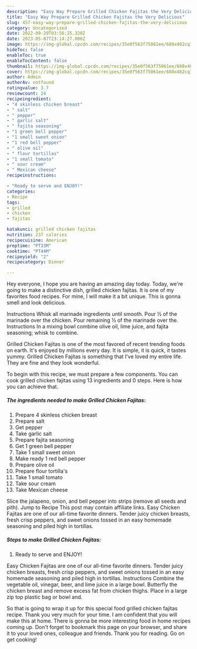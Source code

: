 ```yaml
---
description: "Easy Way Prepare Grilled Chicken Fajitas the Very Delicious"
title: "Easy Way Prepare Grilled Chicken Fajitas the Very Delicious"
slug: 457-easy-way-prepare-grilled-chicken-fajitas-the-very-delicious
category: Uncategorized
date: 2022-09-29T03:56:25.320Z
date: 2023-05-07T23:14:27.006Z
image: https://img-global.cpcdn.com/recipes/35e0f563f75061ee/680x482cq70/grilled-chicken-fajitas-recipe-main-photo.jpg
hideToc: false
enableToc: true
enableTocContent: false
thumbnail: https://img-global.cpcdn.com/recipes/35e0f563f75061ee/680x482cq70/grilled-chicken-fajitas-recipe-main-photo.jpg
cover: https://img-global.cpcdn.com/recipes/35e0f563f75061ee/680x482cq70/grilled-chicken-fajitas-recipe-main-photo.jpg
author: Admin
authorAv: notfound
ratingvalue: 3.7
reviewcount: 24
recipeingredient:
- "4 skinless chicken breast"
- " salt"
- " pepper"
- " garlic salt"
- " fajita seasoning"
- "1 green bell pepper"
- "1 small sweet onion"
- "1 red bell pepper"
- " olive oil"
- " flour tortillas"
- "1 small tomato"
- " sour cream"
- " Mexican cheese"
recipeinstructions:

- "Ready to serve and ENJOY!"
categories:
- Recipe
tags:
- grilled
- chicken
- fajitas

katakunci: grilled chicken fajitas 
nutrition: 237 calories
recipecuisine: American
preptime: "PT33M"
cooktime: "PT44M"
recipeyield: "2"
recipecategory: Dinner

---
```



Hey everyone, I hope you are having an amazing day today. Today, we're going to make a distinctive dish, grilled chicken fajitas. It is one of my favorites food recipes. For mine, I will make it a bit unique. This is gonna smell and look delicious.

Instructions Whisk all marinade ingredients until smooth. Pour ½ of the marinade over the chicken. Pour remaining ½ of the marinade over the. Instructions In a mixing bowl combine olive oil, lime juice, and fajita seasoning; whisk to combine.

Grilled Chicken Fajitas is one of the most favored of recent trending foods on earth. It's enjoyed by millions every day. It is simple, it is quick, it tastes yummy. Grilled Chicken Fajitas is something that I've loved my entire life. They are fine and they look wonderful.


To begin with this recipe, we must prepare a few components. You can cook grilled chicken fajitas using 13 ingredients and 0 steps. Here is how you can achieve that.

<!--inarticleads1-->

##### The ingredients needed to make Grilled Chicken Fajitas:

1. Prepare 4 skinless chicken breast
1. Prepare  salt
1. Get  pepper
1. Take  garlic salt
1. Prepare  fajita seasoning
1. Get 1 green bell pepper
1. Take 1 small sweet onion
1. Make ready 1 red bell pepper
1. Prepare  olive oil
1. Prepare  flour tortilla&#39;s
1. Take 1 small tomato
1. Take  sour cream
1. Take  Mexican cheese


Slice the jalapeno, onion, and bell pepper into strips (remove all seeds and pith). Jump to Recipe This post may contain affiliate links. Easy Chicken Fajitas are one of our all-time favorite dinners. Tender juicy chicken breasts, fresh crisp peppers, and sweet onions tossed in an easy homemade seasoning and piled high in tortillas. 

<!--inarticleads2-->

##### Steps to make Grilled Chicken Fajitas:


1. Ready to serve and ENJOY!

Easy Chicken Fajitas are one of our all-time favorite dinners. Tender juicy chicken breasts, fresh crisp peppers, and sweet onions tossed in an easy homemade seasoning and piled high in tortillas. Instructions Combine the vegetable oil, vinegar, beer, and lime juice in a large bowl. Butterfly the chicken breast and remove excess fat from chicken thighs. Place in a large zip top plastic bag or bowl and. 

So that is going to wrap it up for this special food grilled chicken fajitas recipe. Thank you very much for your time. I am confident that you will make this at home. There is gonna be more interesting food in home recipes coming up. Don't forget to bookmark this page on your browser, and share it to your loved ones, colleague and friends. Thank you for reading. Go on get cooking!
